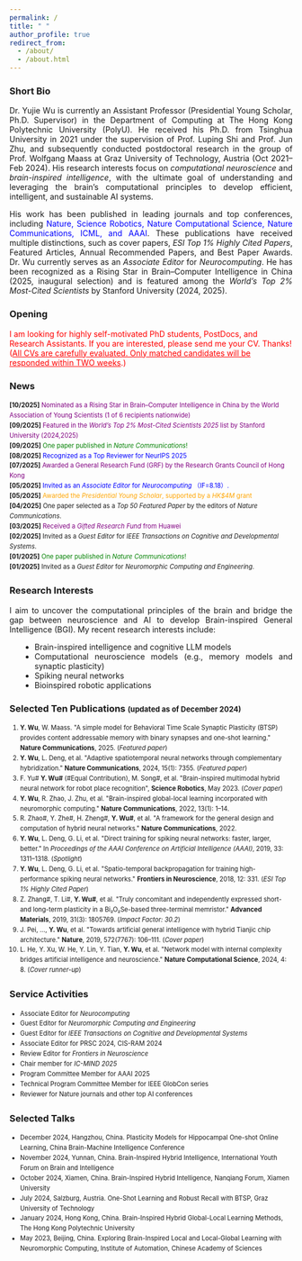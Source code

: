 ```yaml
---
permalink: /
title: " "
author_profile: true
redirect_from: 
  - /about/
  - /about.html
---
```



### **Short Bio**
<div style="text-align: justify;">

Dr. Yujie Wu is currently an Assistant Professor (Presidential Young Scholar, Ph.D. Supervisor) in the Department of Computing at The Hong Kong Polytechnic University (PolyU). He received his Ph.D. from Tsinghua University in 2021 under the supervision of Prof. Luping Shi and Prof. Jun Zhu, and subsequently conducted postdoctoral research in the group of Prof. Wolfgang Maass at Graz University of Technology, Austria (Oct 2021–Feb 2024).
His research interests focus on <em>computational neuroscience</em> and <em>brain-inspired intelligence</em>, with the ultimate goal of understanding and leveraging the brain’s computational principles to develop efficient, intelligent, and sustainable AI systems.

His work has been published in leading journals and top conferences, including <span style="color:blue;">Nature, Science Robotics, Nature Computational Science, Nature Communications, ICML, and AAAI</span>. These publications have received multiple distinctions, such as cover papers, <em>ESI Top 1% Highly Cited Papers</em>, Featured Articles, Annual Recommended Papers, and Best Paper Awards.
Dr. Wu currently serves as an <em>Associate Editor</em> for <em>Neurocomputing</em>. He has been recognized as a Rising Star in Brain–Computer Intelligence in China (2025, inaugural selection) and is featured among the <em>World’s Top 2% Most-Cited Scientists</em> by Stanford University (2024, 2025).
</div>



### **Opening** 
<span style="color:red;">
I am looking for highly self-motivated PhD students, PostDocs, and Research Assistants. If you are interested, please send me your CV. Thanks! (<u>All CVs are carefully evaluated. Only matched candidates will be responded within TWO weeks</u>.) </span>


 
### **News**
<div style="font-size: 0.8em; line-height: 1.6;">
  <ul style="list-style-type: none; padding-left: 0; margin: 0;">
    <li>
      <strong>[10/2025]</strong>
      <span style="color: purple;">
        Nominated as a Rising Star in Brain–Computer Intelligence in China by the World Association of Young Scientists (1 of 6 recipients nationwide)
      </span>
    </li>
    <li>
      <strong>[09/2025]</strong>
      <span style="color: purple;">
      Featured in the <em>World’s Top 2% Most-Cited Scientists 2025</em> list by Stanford University (2024,2025)
      </span>
    </li>
    <li>
      <strong>[09/2025]</strong>
      <span style="color: green;">
        One paper published in <em>Nature Communications</em>!
      </span>
    </li>
    <li>
      <strong>[08/2025]</strong>
      <span style="color: blue;">
        Recognized as a Top Reviewer for NeurIPS 2025
      </span>
    </li>
    <li>
      <strong>[07/2025]</strong>
      <span style="color: purple;">
        Awarded a General Research Fund (GRF) by the Research Grants Council of Hong Kong
      </span>
    </li>
    <li>
      <strong>[05/2025]</strong>
      <span style="color: blue;">
      Invited as an <em>Associate Editor</em> for <em>Neurocomputing</em> （IF=8.18）.
      </span>
    </li>
    <li>
      <strong>[05/2025]</strong>
      <span style="color: orange;">
        Awarded the <em>Presidential Young Scholar</em>, supported by a <em>HK$4M</em> grant
      </span>
    </li>
    <li>
      <strong>[04/2025]</strong>
      One paper selected as a <em>Top 50 Featured Paper</em> by the editors of <em>Nature Communications</em>.
    </li>
    <li>
      <strong>[03/2025]</strong>
      <span style="color: purple;">
        Received a <em>Gifted Research Fund</em> from Huawei
      </span>
    </li>
    <li>
      <strong>[02/2025]</strong>
      Invited as a <em>Guest Editor</em> for <em>IEEE Transactions on Cognitive and Developmental Systems</em>.
    </li>
    <li>
      <strong>[01/2025]</strong>
      <span style="color: green;">
        One paper published in <em>Nature Communications</em>!
      </span>
    </li>
    <li>
      <strong>[01/2025]</strong>
      Invited as a <em>Guest Editor</em> for <em>Neuromorphic Computing and Engineering</em>.
    </li>
  </ul>
</div>




### **Research Interests** 
<div style="text-align: justify;">
  I aim to uncover the computational principles of the brain and bridge the gap between neuroscience and AI to develop Brain-inspired General Intelligence (BGI). My recent research interests include:
  <ul style="list-style-type: disc; margin-left: 1.5em;">
    <li>Brain-inspired intelligence and cognitive LLM models</li>
    <li>Computational neuroscience models (e.g., memory models and synaptic plasticity)</li>
    <li>Spiking neural networks</li>
    <li>Bioinspired robotic applications</li>
  </ul>
</div>



### **Selected Ten Publications** <span style="font-size: small;">(updated as of December 2024)</span>

<div style="font-size: 0.8em; line-height: 1.6;">
  <ol>
    <li><strong>Y. Wu</strong>, W. Maass. "A simple model for Behavioral Time Scale Synaptic Plasticity (BTSP) provides content addressable memory with binary synapses and one-shot learning." <strong>Nature Communications</strong>, 2025. (<em>Featured paper</em>)</li>
    <li><strong>Y. Wu</strong>, L. Deng, et al. "Adaptive spatiotemporal neural networks through complementary hybridization." <strong>Nature Communications</strong>, 2024, 15(1): 7355. (<em>Featured paper</em>)</li>
    <li>F. Yu# <strong>Y. Wu#</strong> (#Equal Contribution), M. Song#, et al. "Brain-inspired multimodal hybrid neural network for robot place recognition", <strong>Science Robotics</strong>, May 2023. (<em>Cover paper</em>)</li>
    <li><strong>Y. Wu</strong>, R. Zhao, J. Zhu, et al. "Brain-inspired global-local learning incorporated with neuromorphic computing." <strong>Nature Communications</strong>, 2022, 13(1): 1–14.</li>
    <li>R. Zhao#, Y. Zhe#, H. Zheng#, <strong>Y. Wu#</strong>, et al. "A framework for the general design and computation of hybrid neural networks." <strong>Nature Communications</strong>, 2022.</li>
    <li><strong>Y. Wu</strong>, L. Deng, G. Li, et al. "Direct training for spiking neural networks: faster, larger, better." In <em>Proceedings of the AAAI Conference on Artificial Intelligence (AAAI)</em>, 2019, 33: 1311–1318. (<em>Spotlight</em>)</li>
    <li><strong>Y. Wu</strong>, L. Deng, G. Li, et al. "Spatio-temporal backpropagation for training high-performance spiking neural networks." <strong>Frontiers in Neuroscience</strong>, 2018, 12: 331. (<em>ESI Top 1% Highly Cited Paper</em>)</li>
    <li>Z. Zhang#, T. Li#, <strong>Y. Wu#</strong>, et al. "Truly concomitant and independently expressed short- and long-term plasticity in a Bi₂O₂Se-based three-terminal memristor." <strong>Advanced Materials</strong>, 2019, 31(3): 1805769. (<em>Impact Factor: 30.2</em>)</li>
    <li>J. Pei, ..., <strong>Y. Wu</strong>, et al. "Towards artificial general intelligence with hybrid Tianjic chip architecture." <strong>Nature</strong>, 2019, 572(7767): 106–111. (<em>Cover paper</em>)</li>
    <li>L. He, Y. Xu, W. He, Y. Lin, Y. Tian, <strong>Y. Wu</strong>, et al. "Network model with internal complexity bridges artificial intelligence and neuroscience." <strong>Nature Computational Science</strong>, 2024, 4: 8. (<em>Cover runner-up</em>)</li>
  </ol>
</div>

### **Service Activities**
<div style="font-size: 0.8em; line-height: 1.6;">
  <ul>
    <li>Associate Editor for <em>Neurocomputing</em></li>
    <li>Guest Editor for <em>Neuromorphic Computing and Engineering</em></li>
    <li>Guest Editor for <em>IEEE Transactions on Cognitive and Developmental Systems</em></li>
    <li>Associate Editor for PRSC 2024, CIS-RAM 2024</li>
    <li>Review Editor for <em>Frontiers in Neuroscience</em></li>
    <li>Chair member for <em>IC-MIND 2025</em></li>
    <li>Program Committee Member for AAAI 2025</li>
    <li>Technical Program Committee Member for IEEE GlobCon series</li>
    <li>Reviewer for Nature journals and other top AI conferences</li>
  </ul>
</div>

### **Selected Talks** 
<div style="font-size: 0.8em; line-height: 1.6;">
  <ul>
    <li>December 2024, Hangzhou, China. Plasticity Models for Hippocampal One-shot Online Learning, China Brain-Machine Intelligence Conference</li>
    <li>November 2024, Yunnan, China. Brain-Inspired Hybrid Intelligence, International Youth Forum on Brain and Intelligence</li>
    <li>October 2024, Xiamen, China. Brain-Inspired Hybrid Intelligence, Nanqiang Forum, Xiamen University</li>
    <li>July 2024, Salzburg, Austria. One-Shot Learning and Robust Recall with BTSP, Graz University of Technology</li>
    <li>January 2024, Hong Kong, China. Brain-Inspired Hybrid Global-Local Learning Methods, The Hong Kong Polytechnic University</li>
    <li>May 2023, Beijing, China. Exploring Brain-Inspired Local and Local-Global Learning with Neuromorphic Computing, Institute of Automation, Chinese Academy of Sciences</li>
  </ul>
</div>

 



 
